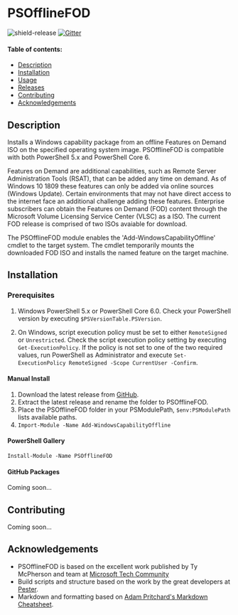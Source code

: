 # PSOfflineFOD
![shield-release]
[![Gitter](https://badges.gitter.im/altCipher/PSOfflineFOD.svg)](https://gitter.im/altCipher/PSOfflineFOD?utm_source=badge&utm_medium=badge&utm_campaign=pr-badge)

#### Table of contents:

- [Description](#description)
- [Installation](#installation)
- [Usage](#usage)
- [Releases](#releases)
- [Contributing](#contributing)
- [Acknowledgements](#acknowledgements)

## Description
Installs a Windows capability package from an offline Features on Demand ISO on the specified operating system image. PSOfflineFOD is compatible with both PowerShell 5.x and PowerShell Core 6.

Features on Demand are additional capabilities, such as Remote Server Administration Tools (RSAT), that can be added any time on demand.  As of Windows 10 1809 these features can only be added via online sources (Windows Update).  Certain environments that may not have direct access to the internet face an additional challenge adding these features.  Enterprise subscribers can obtain the Features on Demand (FOD) content through the Microsoft Volume Licensing Service Center (VLSC) as a ISO.  The current FOD release is comprised of two ISOs avaiable for download.

The PSOfflineFOD module enables the 'Add-WindowsCapabilityOffline' cmdlet to the target system. The cmdlet temporarily mounts the downloaded FOD ISO and installs the named feature on the target machine.

## Installation
### Prerequisites
1. Windows PowerShell 5.x or PowerShell Core 6.0. Check your PowerShell version by executing `$PSVersionTable.PSVersion`.

2. On Windows, script execution policy must be set to either `RemoteSigned` or `Unrestricted`. Check the script execution policy setting by executing `Get-ExecutionPolicy`. If the policy is not set to one of the two required values, run PowerShell as Administrator and execute `Set-ExecutionPolicy RemoteSigned -Scope CurrentUser -Confirm`.
#### Manual Install
1. Download the latest release from [GitHub][latest-release].
2. Extract the latest release and rename the folder to PSOfflineFOD.
3. Place the PSOfflineFOD folder in your PSModulePath, `$env:PSModulePath` lists available paths.
4. `Import-Module -Name Add-WindowsCapabilityOffline`
#### PowerShell Gallery
`Install-Module -Name PSOfflineFOD`
#### GitHub Packages
Coming soon...


## Contributing
Coming soon...

## Acknowledgements
* PSOfflineFOD is based on the excellent work published by Ty McPherson and team at [Microsoft Tech Community]
* Build scripts and structure based on the work by the great developers at [Pester].
* Markdown and formatting based on [Adam Pritchard's Markdown Cheatsheet].

[latest-release]:https://github.com/altcipher/PSOfflineFOD/releases/latest
[Adam Pritchard's Markdown Cheatsheet]:https://github.com/adam-p/markdown-here/wiki/Markdown-Cheatsheet
[Pester]:https://github.com/pester/Pester
[Microsoft Tech Community]:https://techcommunity.microsoft.com/t5/core-infrastructure-and-security/rsat-on-windows-10-1809-in-disconnected-environments/ba-p/570833

[shield-release]:https://img.shields.io/github/v/release/altCipher/PSOfflineFOD